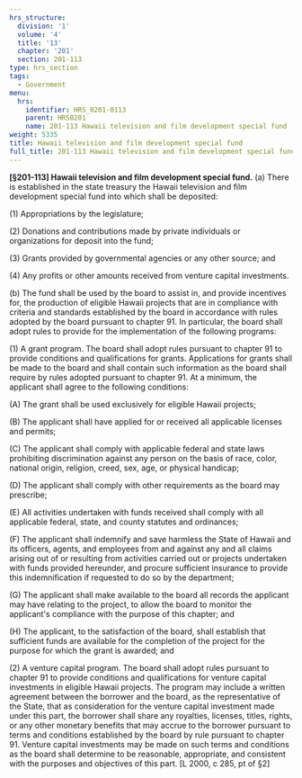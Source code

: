 ```yaml
---
hrs_structure:
  division: '1'
  volume: '4'
  title: '13'
  chapter: '201'
  section: 201-113
type: hrs_section
tags:
  - Government
menu:
  hrs:
    identifier: HRS_0201-0113
    parent: HRS0201
    name: 201-113 Hawaii television and film development special fund
weight: 5335
title: Hawaii television and film development special fund
full_title: 201-113 Hawaii television and film development special fund
---
```

**[§201-113] Hawaii television and film development special fund.** (a) There is established in the state treasury the Hawaii television and film development special fund into which shall be deposited:

(1) Appropriations by the legislature;

(2) Donations and contributions made by private individuals or organizations for deposit into the fund;

(3) Grants provided by governmental agencies or any other source; and

(4) Any profits or other amounts received from venture capital investments.

(b) The fund shall be used by the board to assist in, and provide incentives for, the production of eligible Hawaii projects that are in compliance with criteria and standards established by the board in accordance with rules adopted by the board pursuant to chapter 91\. In particular, the board shall adopt rules to provide for the implementation of the following programs:

(1) A grant program. The board shall adopt rules pursuant to chapter 91 to provide conditions and qualifications for grants. Applications for grants shall be made to the board and shall contain such information as the board shall require by rules adopted pursuant to chapter 91\. At a minimum, the applicant shall agree to the following conditions:

(A) The grant shall be used exclusively for eligible Hawaii projects;

(B) The applicant shall have applied for or received all applicable licenses and permits;

(C) The applicant shall comply with applicable federal and state laws prohibiting discrimination against any person on the basis of race, color, national origin, religion, creed, sex, age, or physical handicap;

(D) The applicant shall comply with other requirements as the board may prescribe;

(E) All activities undertaken with funds received shall comply with all applicable federal, state, and county statutes and ordinances;

(F) The applicant shall indemnify and save harmless the State of Hawaii and its officers, agents, and employees from and against any and all claims arising out of or resulting from activities carried out or projects undertaken with funds provided hereunder, and procure sufficient insurance to provide this indemnification if requested to do so by the department;

(G) The applicant shall make available to the board all records the applicant may have relating to the project, to allow the board to monitor the applicant's compliance with the purpose of this chapter; and

(H) The applicant, to the satisfaction of the board, shall establish that sufficient funds are available for the completion of the project for the purpose for which the grant is awarded; and

(2) A venture capital program. The board shall adopt rules pursuant to chapter 91 to provide conditions and qualifications for venture capital investments in eligible Hawaii projects. The program may include a written agreement between the borrower and the board, as the representative of the State, that as consideration for the venture capital investment made under this part, the borrower shall share any royalties, licenses, titles, rights, or any other monetary benefits that may accrue to the borrower pursuant to terms and conditions established by the board by rule pursuant to chapter 91\. Venture capital investments may be made on such terms and conditions as the board shall determine to be reasonable, appropriate, and consistent with the purposes and objectives of this part. [L 2000, c 285, pt of §2]